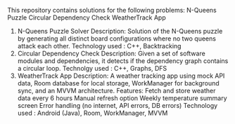 This repository contains solutions for the following problems:
N-Queens Puzzle 
Circular Dependency Check
WeatherTrack App
 1. N-Queens Puzzle Solver
Description:
Solution of the N-Queens puzzle by generating all distinct board configurations where no two queens attack each other.
Technology used : C++, Backtracking
2. Circular Dependency Check
Description:
Given a set of software modules and dependencies, it detects if the dependency graph contains a circular loop.
Technolgy used : C++, Graphs, DFS
3. WeatherTrack App
Description:
A weather tracking app using mock API data, Room database for local storage, WorkManager for background sync, and an MVVM architecture.
Features:
Fetch and store weather data every 6 hours
Manual refresh option
Weekly temperature summary screen
Error handling (no internet, API errors, DB errors)
Technology used : Android (Java), Room, WorkManager, MVVM

